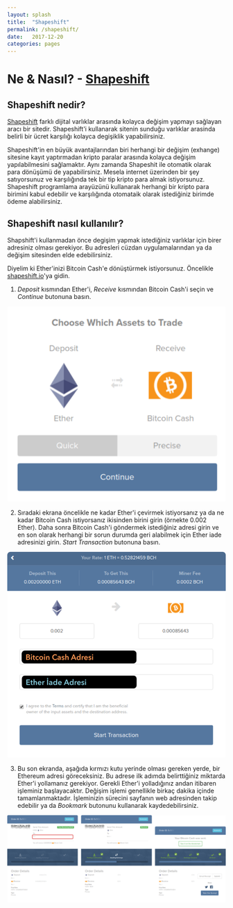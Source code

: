 ```yaml
---
layout: splash
title:  "Shapeshift"
permalink: /shapeshift/
date:   2017-12-20
categories: pages
---
```


Ne & Nasıl? - [Shapeshift](https://shapeshift.io/)
========================================================

Shapeshift nedir?
-----------------

[Shapeshift](https://shapeshift.io/) farklı dijital varlıklar arasında kolayca değişim yapmayı
sağlayan aracı bir sitedir. Shapeshift'i kullanarak sitenin sunduğu varlıklar arasinda belirli bir ücret
karşılığı kolayca degişiklik yapabilirsiniz.

Shapeshift'in en büyük avantajlarından biri herhangi bir değişim (exhange) sitesine kayıt yaptırmadan
kripto paralar arasında kolayca değişim yapılabilmesini sağlamaktır. Aynı zamanda Shapeshit ile otomatik
olarak para dönüşümü de yapabilirsiniz. Mesela internet üzerinden bir şey satıyorsunuz ve karşılığında
tek bir tip kripto para almak istiyorsunuz. Shapeshift programlama arayüzünü kullanarak herhangi bir
kripto para birimini kabul edebilir ve karşılığında otomataik olarak istediğiniz birimde ödeme alabilirsiniz.

Shapeshift nasıl kullanılır?
----------------------------

Shapshift'i kullanmadan önce degişim yapmak istediğiniz varlıklar için birer adresiniz olması gerekiyor.
Bu adresleri cüzdan uygulamalarından ya da değişim sitesinden elde edebilirsiniz.

Diyelim ki Ether'inizi Bitcoin Cash'e dönüştürmek istiyorsunuz. Öncelikle [shapeshift.io](https://shapeshift.io/)'ya gidin.

1. *Deposit* kısmından Ether'i, *Receive* kısmından Bitcoin Cash'i seçin ve *Continue* butonuna basın.

<p align="center"> <img src="/assets/img/tutorials/shapeshift-tutorial-1.png"> </p>

2. Sıradaki ekrana öncelikle ne kadar Ether'i çevirmek istiyorsanız ya da ne kadar Bitcoin Cash
istiyorsanız ikisinden birini girin (örnekte 0.002 Ether). Daha sonra Bitcoin Cash'i göndermek
istediğiniz adresi girin ve en son olarak herhangi bir sorun durumda geri alabilmek için Ether iade
adresinizi girin. *Start Transaction* butonuna basın.

<p align="center"> <img src="/assets/img/tutorials/shapeshift-tutorial-2.png"> </p>

3. Bu son ekranda, aşağıda kırmızı kutu yerinde olması gereken yerde, bir Ethereum adresi göreceksiniz.
Bu adrese ilk adımda belirttiğiniz miktarda Ether'i yollamanız gerekiyor. Gerekli Ether'i yolladığınız
andan itibaren işleminiz başlayacaktır. Değişim işlemi genellikle birkaç dakika içinde tamamlanmaktadır.
İşleminizin sürecini sayfanın web adresinden takip edebilir ya da *Bookmark* butonunu kullanarak kaydedebilirsiniz.

<p align="center"> <img src="/assets/img/tutorials/shapeshift-tutorial-3.png"> </p>
